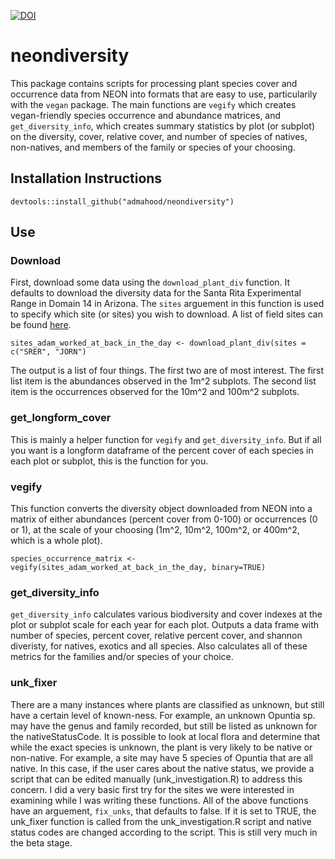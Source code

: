 [![DOI](https://zenodo.org/badge/268667267.svg)](https://zenodo.org/badge/latestdoi/268667267)

# neondiversity

This package contains scripts for processing plant species cover and occurrence data from NEON into formats that are easy to use, particularily with the `vegan` package. The main functions are `vegify` which creates vegan-friendly species occurrence and abundance matrices, and `get_diversity_info`, which creates summary statistics by plot (or subplot) on the diversity, cover, relative cover, and number of species of natives, non-natives, and members of the family or species of your choosing.

## Installation Instructions

`devtools::install_github("admahood/neondiversity")`

## Use

### Download

First, download some data using the `download_plant_div` function. It defaults to download the diversity data for the Santa Rita Experimental Range in Domain 14 in Arizona. The `sites` arguement in this function is used to specify which site (or sites) you wish to download. A list of field sites can be found [here](https://www.neonscience.org/field-sites/field-sites-map/list).

`sites_adam_worked_at_back_in_the_day <- download_plant_div(sites = c("SRER", "JORN")`

The output is a list of four things. The first two are of most interest. The first list item is the abundances observed in the 1m^2 subplots. The second list item is the occurrences observed for the 10m^2 and 100m^2 subplots.

### get_longform_cover

This is mainly a helper function for `vegify` and `get_diversity_info`. But if all you want is a longform dataframe of the percent cover of each species in each plot or subplot, this is the function for you.

### vegify

This function converts the diversity object downloaded from NEON into a matrix of either abundances (percent cover from 0-100) or occurrences (0 or 1), at the scale of your choosing (1m^2, 10m^2, 100m^2, or 400m^2, which is a whole plot).

`species_occurrence_matrix <- vegify(sites_adam_worked_at_back_in_the_day, binary=TRUE)`

### get_diversity_info

`get_diversity_info` calculates various biodiversity and cover indexes at the plot or subplot scale for each year for each plot. Outputs a data frame with number of species, percent cover, relative percent cover, and shannon diveristy, for natives, exotics and all species. Also calculates all of these metrics for the families and/or species of your choice.

### unk_fixer

There are a many instances where plants are classified as unknown, but still have a certain level of known-ness. For example, an unknown Opuntia sp. may have the genus and family recorded, but still be listed as unknown for the nativeStatusCode. It is possible to look at local flora and determine that while the exact species is unknown, the plant is very likely to be native or non-native. For example, a site may have 5 species of Opuntia that are all native. In this case, if the user cares about the native status, we provide a script that can be edited manually (unk_investigation.R) to address this concern. I did a very basic first try for the sites we were interested in examining while I was writing these functions. All of the above functions have an arguement, `fix_unks`, that defaults to false. If it is set to TRUE, the unk_fixer function is called from the unk_investigation.R script and native status codes are changed according to the script. This is still very much in the beta stage.
